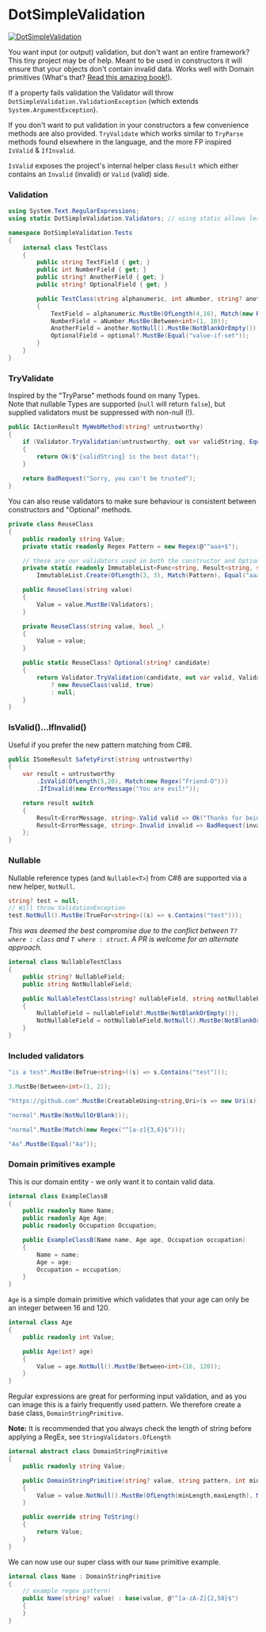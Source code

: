 # DotSimpleValidation

[![DotSimpleValidation](https://img.shields.io/nuget/v/DotSimpleValidation )](https://www.nuget.org/packages/DotSimpleValidation/)

You want input (or output) validation, but don't want an entire framework? This tiny project may be of help.
Meant to be used in constructors it will ensure that your objects don't contain invalid data. 
Works well with Domain primitives (What's that? [Read this amazing book!](https://www.manning.com/books/secure-by-design)).

If a property fails validation the Validator will throw `DotSimpleValidation.ValidationException` (which extends `System.ArgumentException`).  
 
 If you don't want to put validation in your constructors 
 a few convenience methods are also provided. `TryValidate` which works similar to `TryParse` methods
 found elsewhere in the language, and the more FP inspired `IsValid` & `IfInvalid`.    
 
 `IsValid` exposes the project's internal helper class `Result` which either contains an `Invalid` (invalid) or `Valid` (valid) side.   

### Validation

```C#
using System.Text.RegularExpressions;
using static DotSimpleValidation.Validators; // using static allows less verbose usage

namespace DotSimpleValidation.Tests
{
    internal class TestClass
    {
        public string TextField { get; }
        public int NumberField { get; }
        public string? AnotherField { get; }
        public string? OptionalField { get; }

        public TestClass(string alphanumeric, int aNumber, string? another, string optional = null)
        {
            TextField = alphanumeric.MustBe(OfLength(4,16), Match(new Regex("([a-zA-Z0-9])")));
            NumberField = aNumber.MustBe(Between<int>(1, 10));
            AnotherField = another.NotNull().MustBe(NotBlankOrEmpty());
            OptionalField = optional?.MustBe(Equal("value-if-set"));
        }
    }
}
```

### TryValidate
Inspired by the "TryParse" methods found on many Types.  
Note that nullable Types are supported (`null` will return `false`), but  
supplied validators must be suppressed with non-null (!). 

```C#
public IActionResult MyWebMethod(string? untrustworthy)
{
    if (Validator.TryValidation(untrustworthy, out var validString, Equal("good data")!)) 
    {
        return Ok($"{validString} is the best data!");
    } 
 
    return BadRequest("Sorry, you can't be trusted");     
}
```

You can also reuse validators to make sure behaviour is consistent between 
constructors and "Optional" methods. 

```C#
private class ReuseClass
{
    public readonly string Value;
    private static readonly Regex Pattern = new Regex(@"^aaa+$");

    // these are our validators used in both the constructor and Optional method.
    private static readonly ImmutableList<Func<string, Result<string, string>>> Validators =
        ImmutableList.Create(OfLength(3, 3), Match(Pattern), Equal("aaa"));

    public ReuseClass(string value)
    {
        Value = value.MustBe(Validators);
    }

    private ReuseClass(string value, bool _)
    {
        Value = value;
    }

    public static ReuseClass? Optional(string? candidate)
    {
        return Validator.TryValidation(candidate, out var valid, Validators)
            ? new ReuseClass(valid, true)
            : null;
    }
}
```

### IsValid()...IfInvalid()
Useful if you prefer the new pattern matching from C#8.

```C#
public ISomeResult SafetyFirst(string untrustworthy)
{
    var result = untrustworthy
        .IsValid(OfLength(5,20), Match(new Regex("Friend-O")))
        .IfInvalid(new ErrorMessage("You are evil!"));

    return result switch
    {
        Result<ErrorMessage, string>.Valid valid => Ok("Thanks for being our " + valid.Data),
        Result<ErrorMessage, string>.Invalid invalid => BadRequest(invalid.Error)
    }; 
}
```

### Nullable

Nullable reference types (and `Nullable<T>`) from C#8 are supported via a new helper, `NotNull`. 

```C#
string? test = null;
// Will throw ValidationException
test.NotNull().MustBe(TrueFor<string>((s) => s.Contains("test"))); 
```

*This was deemed the best compromise due to the conflict between `T? where : class` and `T where : struct`. A PR is welcome for an alternate approach.* 

```C#
internal class NullableTestClass
{
    public string? NullableField;
    public string NotNullableField;

    public NullableTestClass(string? nullableField, string notNullableField)
    {
        NullableField = nullableField?.MustBe(NotBlankOrEmpty());
        NotNullableField = notNullableField.NotNull().MustBe(NotBlankOrEmpty());
    }
}
```


### Included validators

```C#
"is a test".MustBe(BeTrue<string>((s) => s.Contains("test")));
```

```C#
3.MustBe(Between<int>(1, 2));
```

```C#
"https://github.com".MustBe(CreatableUsing<string,Uri>(s => new Uri(s)));
```

```C#
"normal".MustBe(NotNullOrBlank());
```

```C#
"normal".MustBe(Match(new Regex("^[a-z]{3,6}$")));
```

```C#
"Aa".MustBe(Equal("Aa"));
```

### Domain primitives example

This is our domain entity - we only want it to contain valid data.

```C#
internal class ExampleClassB
{
    public readonly Name Name;
    public readonly Age Age;
    public readonly Occupation Occupation;

    public ExampleClassB(Name name, Age age, Occupation occupation)
    {
        Name = name;
        Age = age;
        Occupation = occupation;
    }
}
```

`Age` is a simple domain primitive which validates that your age can only be an integer between 16 and 120.

```C#
internal class Age
{
    public readonly int Value;

    public Age(int? age)
    {
        Value = age.NotNull().MustBe(Between<int>(16, 120));
    }
}
```

Regular expressions are great for performing input validation, and as you can image this is a fairly frequently used pattern. We therefore create a base class, `DomainStringPrimitive`.  

**Note:** It is recommended that you always check the length of string before applying a RegEx, see `StringValidators.OfLength`

```C#
internal abstract class DomainStringPrimitive
{
    public readonly string Value;

    public DomainStringPrimitive(string? value, string pattern, int minLength = 3, int maxLength = 30)
    {
        Value = value.NotNull().MustBe(OfLength(minLength,maxLength), Match(new Regex(pattern)));
    }

    public override string ToString()
    {
        return Value;
    }
}
```

We can now use our super class with our `Name` primitive example.

```C#
internal class Name : DomainStringPrimitive
{
    // example regex pattern!
    public Name(string? value) : base(value, @"^[a-zA-Z]{2,50}$") 
    {
    }
}
```